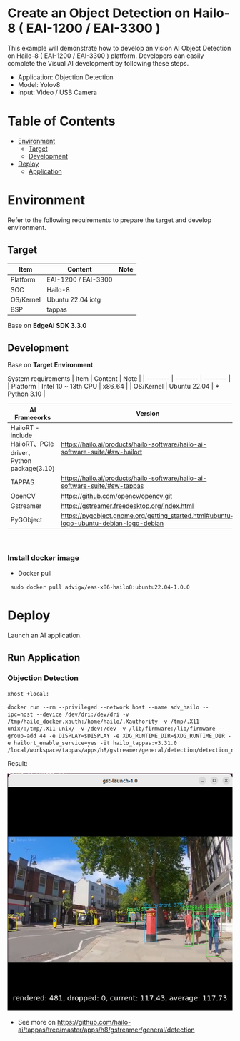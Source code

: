# Create an Object Detection on Hailo-8 ( EAI-1200 / EAI-3300 )
This example will demonstrate how to develop an vision AI Object Detection on Hailo-8 ( EAI-1200 / EAI-3300 ) platform.
Developers can easily complete the Visual AI development by following these steps.

* Application: Objection Detection
* Model: Yolov8
* Input: Video / USB Camera
  
# Table of Contents
- [Environment](#Environment)
  - [Target](#Target)
  - [Development](#Development) 
- [Deploy](#Deploy)
  - [Application](#Application)

<a name="Environment"/>

# Environment
Refer to the following requirements to prepare the target and develop environment.

<a name="Target"/>

## Target
| Item | Content | Note |
| -------- | -------- | -------- |
| Platform |   EAI-1200 / EAI-3300  |      |
| SOC  |   Hailo-8 |  |
| OS/Kernel |  Ubuntu 22.04 iotg |  |
| BSP | tappas | |

Base on **EdgeAI SDK 3.3.0**

<a name="Development"/>

## Development

Base on **Target Environment**

System requirements
| Item | Content | Note |
| -------- | -------- | -------- |
| Platform | Intel 10 ~ 13th CPU   |  x86_64    |
| OS/Kernel | Ubuntu 22.04 | * Python 3.10 |

| AI Frameeorks | Version | Description |
| -------- | -------- | -------- |
| HailoRT - include HailoRT、PCIe driver、Python package(3.10) | https://hailo.ai/products/hailo-software/hailo-ai-software-suite/#sw-hailort    | 4.20.0 |
| TAPPAS  | https://hailo.ai/products/hailo-software/hailo-ai-software-suite/#sw-tappas   | 3.31.0 |
| OpenCV  | https://github.com/opencv/opencv.git  | 4.5.4 |
| Gstreamer  | https://gstreamer.freedesktop.org/index.html   | 1.20.3 |
| PyGObject  | https://pygobject.gnome.org/getting_started.html#ubuntu-logo-ubuntu-debian-logo-debian   | 3.42.0 |

<br/>

### Install docker image
- Docker pull
```
 sudo docker pull advigw/eas-x86-hailo8:ubuntu22.04-1.0.0
```


<a name="Deploy"/>

# Deploy
Launch an AI application.

<a name="Application"/>

## Run Application
### Objection Detection

```
xhost +local:
```
```
docker run --rm --privileged --network host --name adv_hailo --ipc=host --device /dev/dri:/dev/dri -v /tmp/hailo_docker.xauth:/home/hailo/.Xauthority -v /tmp/.X11-unix/:/tmp/.X11-unix/ -v /dev:/dev -v /lib/firmware:/lib/firmware --group-add 44 -e DISPLAY=$DISPLAY -e XDG_RUNTIME_DIR=$XDG_RUNTIME_DIR -e hailort_enable_service=yes -it hailo_tappas:v3.31.0 /local/workspace/tappas/apps/h8/gstreamer/general/detection/detection_new.sh
```


Result:

![EAS_Startkit_object-detection](assets/hailo_object_detection_video.png)

- See more on
https://github.com/hailo-ai/tappas/tree/master/apps/h8/gstreamer/general/detection
